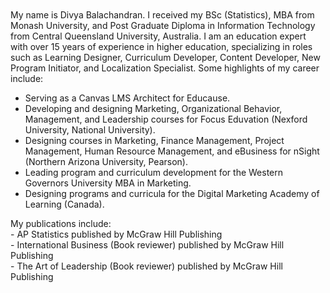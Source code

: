 

<br>
<br>
My name is Divya Balachandran. I received my BSc (Statistics), MBA from Monash University, and Post Graduate Diploma in Information Technology from Central Queensland University, Australia.  I am an education expert with over 15 years of experience in higher education, specializing in roles such as Learning Designer, Curriculum Developer, Content Developer, New Program Initiator, and Localization Specialist. 
Some highlights of my career include:

- Serving as a Canvas LMS Architect for Educause.
- Developing and designing Marketing, Organizational Behavior, Management, and Leadership courses for Focus Eduvation (Nexford University, National University).
- Designing courses in Marketing, Finance Management, Project Management, Human Resource Management, and eBusiness for nSight (Northern Arizona University, Pearson).
- Leading program and curriculum development for the Western Governors University MBA in Marketing.
- Designing programs and curricula for the Digital Marketing Academy of Learning (Canada).

My publications include:
<br>- AP Statistics published by McGraw Hill Publishing
<br>- International Business (Book reviewer) published by McGraw Hill Publishing
<br>- The Art of Leadership (Book reviewer) published by McGraw Hill Publishing
